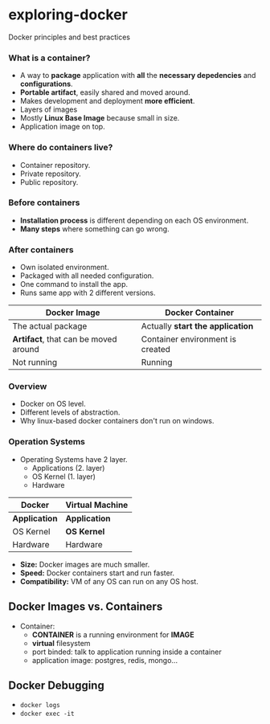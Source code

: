 # exploring-docker
Docker principles and best practices

### What is a container?
- A way to __package__ application with __all__ the __necessary depedencies__ and __configurations__.
- __Portable artifact__, easily shared and moved around.
- Makes development and deployment __more efficient__.
- Layers of images
- Mostly __Linux Base Image__ because small in size.
- Application image on top.

### Where do containers live?
- Container repository.
- Private repository.
- Public repository.

### Before containers
- __Installation process__ is different depending on each OS environment.
- __Many steps__ where something can go wrong.

### After containers
- Own isolated environment.
- Packaged with all needed configuration.
- One command to install the app.
- Runs same app with 2 different versions.

| Docker Image  | Docker Container |
| ------------- | ------------- |
| The actual package | Actually __start the application__ |
| __Artifact__, that can be moved around | Container environment is created |
| Not running | Running |


### Overview
- Docker on OS level.
- Different levels of abstraction.
- Why linux-based docker containers don't run on windows.

### Operation Systems
- Operating Systems have 2 layer.
    - Applications (2. layer)
    - OS Kernel (1. layer)
    - Hardware

| Docker | Virtual Machine |
| ------------- | ------------- |
| __Application__ | __Application__ |
| OS Kernel | __OS Kernel__ |
| Hardware | Hardware |

- __Size:__ Docker images are much smaller.
- __Speed:__ Docker containers start and run faster.
- __Compatibility:__ VM of any OS can run on any OS host.

## Docker Images vs. Containers
- Container:
    - __CONTAINER__ is a running environment for __IMAGE__
    - __virtual__ filesystem
    - port binded: talk to application running inside a container
    - application image: postgres, redis, mongo...

## Docker Debugging
- ```docker logs```
- ```docker exec -it```

